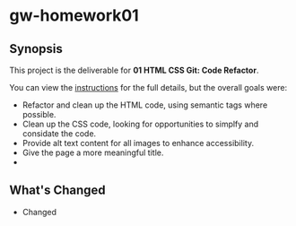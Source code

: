 # gw-homework01
## Synopsis
This project is the deliverable for **01 HTML CSS Git: Code Refactor**.

You can view the [instructions](.\instructions.md) for the full details, but the overall goals were:

* Refactor and clean up the HTML code, using semantic tags where possible.
* Clean up the CSS code, looking for opportunities to simplfy and considate the code.
* Provide alt text content for all images to enhance accessibility.
* Give the page a more meaningful title.
* 

## What's Changed
* Changed 